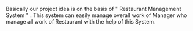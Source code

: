 Basically our project idea is on the basis of " Restaurant Management System " . This system can easily manage overall work of Manager who manage all work of Restaurant with the help of this System.
